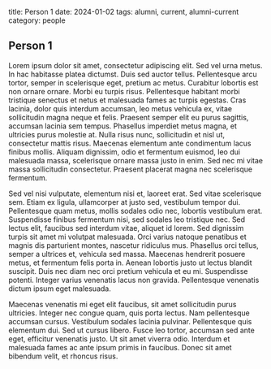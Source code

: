 title: Person 1
date: 2024-01-02
tags: alumni, current, alumni-current
category: people


## Person 1 

Lorem ipsum dolor sit amet, consectetur adipiscing elit. Sed vel urna metus. In hac habitasse platea dictumst. Duis sed auctor tellus. Pellentesque arcu tortor, semper in scelerisque eget, pretium ac metus. Curabitur lobortis est non ornare ornare. Morbi eu turpis risus. Pellentesque habitant morbi tristique senectus et netus et malesuada fames ac turpis egestas. Cras lacinia, dolor quis interdum accumsan, leo metus vehicula ex, vitae sollicitudin magna neque et felis. Praesent semper elit eu purus sagittis, accumsan lacinia sem tempus. Phasellus imperdiet metus magna, et ultricies purus molestie at. Nulla risus nunc, sollicitudin et nisl ut, consectetur mattis risus. Maecenas elementum ante condimentum lacus finibus mollis. Aliquam dignissim, odio et fermentum euismod, leo dui malesuada massa, scelerisque ornare massa justo in enim. Sed nec mi vitae massa sollicitudin consectetur. Praesent placerat magna nec scelerisque fermentum.

Sed vel nisi vulputate, elementum nisi et, laoreet erat. Sed vitae scelerisque sem. Etiam ex ligula, ullamcorper at justo sed, vestibulum tempor dui. Pellentesque quam metus, mollis sodales odio nec, lobortis vestibulum erat. Suspendisse finibus fermentum nisi, sed sodales leo tristique nec. Sed lectus elit, faucibus sed interdum vitae, aliquet id lorem. Sed dignissim turpis sit amet mi volutpat malesuada. Orci varius natoque penatibus et magnis dis parturient montes, nascetur ridiculus mus. Phasellus orci tellus, semper a ultrices et, vehicula sed massa. Maecenas hendrerit posuere metus, et fermentum felis porta in. Aenean lobortis justo ut lectus blandit suscipit. Duis nec diam nec orci pretium vehicula et eu mi. Suspendisse potenti. Integer varius venenatis lacus non gravida. Pellentesque venenatis dictum ipsum eget malesuada.

Maecenas venenatis mi eget elit faucibus, sit amet sollicitudin purus ultricies. Integer nec congue quam, quis porta lectus. Nam pellentesque accumsan cursus. Vestibulum sodales lacinia pulvinar. Pellentesque quis elementum dui. Sed ut cursus libero. Fusce leo tortor, accumsan sed ante eget, efficitur venenatis justo. Ut sit amet viverra odio. Interdum et malesuada fames ac ante ipsum primis in faucibus. Donec sit amet bibendum velit, et rhoncus risus. 